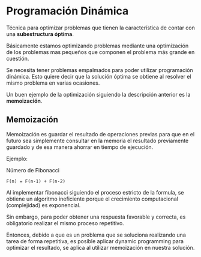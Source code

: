 # Programación Dinámica

Técnica para optimizar problemas que tienen la característica de contar con una **subestructura óptima**.

Básicamente estamos optimizando problemas mediante una optimización de los problemas mas pequeños que componen el problema más grande en cuestión.

Se necesita tener problemas empalmados para poder utilizar programación dinámica. Esto quiere decir que la solución óptima se obtiene al resolver el mismo problema en varias ocasiones.

Un buen ejemplo de la optimización siguiendo la descripción anterior es la **memoización**.

## Memoización

Memoización es guardar el resultado de operaciones previas para que en el futuro sea simplemente consultar en la memoria el resultado previamente guardado y de esa manera ahorrar en tiempo de ejecución.

Ejemplo:

Número de Fibonacci

    F(n) = F(n-1) + F(n-2)

 
Al implementar fibonacci siguiendo el proceso estricto de la formula, se obtiene un algoritmo ineficiente porque el crecimiento computacional (complejidad) es exponencial.

Sin embargo, para poder obtener una respuesta favorable y correcta, es obligatorio realizar el mismo proceso repetitivo.

Entonces, debido a que es un problema que se soluciona realizando una tarea de forma repetitiva, es posible aplicar dynamic programming para optimizar el resultado, se aplica al utilizar memoización en nuestra solución.

    


<!--stackedit_data:
eyJoaXN0b3J5IjpbLTEwMzgzMjA4MjNdfQ==
-->